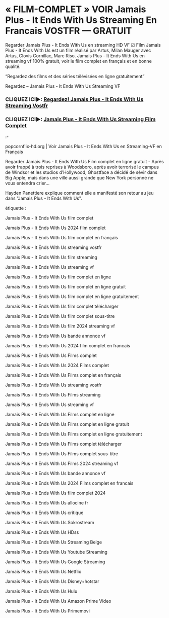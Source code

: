 # « FILM-COMPLET » VOIR Jamais Plus - It Ends With Us Streaming En Francais VOSTFR — GRATUIT


Regarder Jamais Plus - It Ends With Us en streaming HD VF ☑ Film Jamais Plus - It Ends With Us est un film réalisé par Artus, Milan Mauger avec Artus, Clovis Cornillac, Marc Riso.
Jamais Plus - It Ends With Us en streaming vf 100% gratuit, voir le film complet en français et en bonne qualité.

“Regardez des films et des séries télévisées en ligne gratuitement”

Regardez – Jamais Plus - It Ends With Us Streaming VF

### CLIQUEZ ICI►: [Regardez! Jamais Plus - It Ends With Us Streaming Vostfr](https://popcornflix-hd.org/fr/movie/1079091/jamais-plus-it-ends-with-us.html)

### CLIQUEZ ICI►: [Jamais Plus - It Ends With Us Streaming Film Complet](https://popcornflix-hd.org/fr/movie/1079091/jamais-plus-it-ends-with-us.html)

:-

popcornflix-hd.org | Voir Jamais Plus - It Ends With Us en Streaming-VF en Français

Regarder Jamais Plus - It Ends With Us Film complet en ligne gratuit - Après avoir frappé à trois reprises à Woodsboro, après avoir terrorisé le campus de Windsor et les studios d’Hollywood, Ghostface a décidé de sévir dans Big Apple, mais dans une ville aussi grande que New York personne ne vous entendra crier…

Hayden Panettiere explique comment elle a manifesté son retour au jeu dans "Jamais Plus - It Ends With Us".

étiquette :
 

Jamais Plus - It Ends With Us film complet

Jamais Plus - It Ends With Us 2024 film complet

Jamais Plus - It Ends With Us film complet en français

Jamais Plus - It Ends With Us streaming vostfr

Jamais Plus - It Ends With Us film streaming

Jamais Plus - It Ends With Us streaming vf

Jamais Plus - It Ends With Us film complet en ligne

Jamais Plus - It Ends With Us film complet en ligne gratuit

Jamais Plus - It Ends With Us film complet en ligne gratuitement

Jamais Plus - It Ends With Us film complet télécharger

Jamais Plus - It Ends With Us film complet sous-titre

Jamais Plus - It Ends With Us film 2024 streaming vf

Jamais Plus - It Ends With Us bande annonce vf

Jamais Plus - It Ends With Us 2024 film complet en francais

Jamais Plus - It Ends With Us Films complet

Jamais Plus - It Ends With Us 2024 Films complet

Jamais Plus - It Ends With Us Films complet en français

Jamais Plus - It Ends With Us streaming vostfr

Jamais Plus - It Ends With Us Films streaming

Jamais Plus - It Ends With Us streaming vf

Jamais Plus - It Ends With Us Films complet en ligne

Jamais Plus - It Ends With Us Films complet en ligne gratuit

Jamais Plus - It Ends With Us Films complet en ligne gratuitement

Jamais Plus - It Ends With Us Films complet télécharger

Jamais Plus - It Ends With Us Films complet sous-titre

Jamais Plus - It Ends With Us Films 2024 streaming vf

Jamais Plus - It Ends With Us bande annonce vf

Jamais Plus - It Ends With Us 2024 Films complet en francais

Jamais Plus - It Ends With Us film complet 2024

Jamais Plus - It Ends With Us allocine fr

Jamais Plus - It Ends With Us critique

Jamais Plus - It Ends With Us Sokrostream

Jamais Plus - It Ends With Us HDss

Jamais Plus - It Ends With Us Streaming Belge

Jamais Plus - It Ends With Us Youtube Streaming

Jamais Plus - It Ends With Us Google Streaming

Jamais Plus - It Ends With Us Netflix

Jamais Plus - It Ends With Us Disney+hotstar

Jamais Plus - It Ends With Us Hulu

Jamais Plus - It Ends With Us Amazon Prime Video

Jamais Plus - It Ends With Us Primemovi
